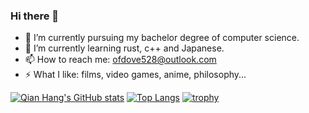 ### Hi there 👋



- 🔭 I’m currently pursuing my bachelor degree of computer science. 
- 🌱 I’m currently learning rust, c++ and Japanese.
- 📫 How to reach me: ofdove528@outlook.com
- ⚡ What I like: films, video games, anime, philosophy...  

[![Qian Hang's GitHub stats](https://github-readme-stats.vercel.app/api?username=ofdove&show_icons=true&theme=radical)](https://github.com/anuraghazra/github-readme-stats)
[![Top Langs](https://github-readme-stats.vercel.app/api/top-langs/?username=ofdove&layout=compact&theme=radical)](https://github.com/anuraghazra/github-readme-stats)
[![trophy](https://github-profile-trophy.vercel.app/?username=ofdove&theme=onedark)](https://github.com/ryo-ma/github-profile-trophy)
